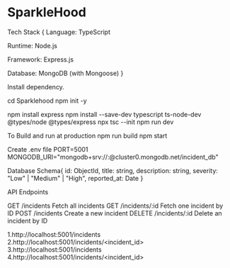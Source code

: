# SparkleHood
Tech Stack
{
  Language: TypeScript

  Runtime: Node.js

  Framework: Express.js

  Database: MongoDB (with Mongoose)
}


Install dependency.

cd Sparklehood
npm init -y

npm install express
npm install --save-dev typescript ts-node-dev @types/node @types/express
npx tsc --init
npm run dev

To Build and run at production
npm run build
npm start



Create .env file
PORT=5001
MONGODB_URI="mongodb+srv://<username>:<password>@cluster0.mongodb.net/incident_db"


Database Schema{
  id: ObjectId,
  title: string,
  description: string,
  severity: "Low" | "Medium" | "High",
  reported_at: Date
}


API Endpoints

GET	      /incidents	          Fetch all incidents
GET	      /incidents/:id	      Fetch one incident by ID
POST	    /incidents	          Create a new incident
DELETE	  /incidents/:id	      Delete an incident by ID

1.http://localhost:5001/incidents
2.http://localhost:5001/incidents/<incident_id>
3.http://localhost:5001/incidents
4.http://localhost:5001/incidents/<incident_id>

